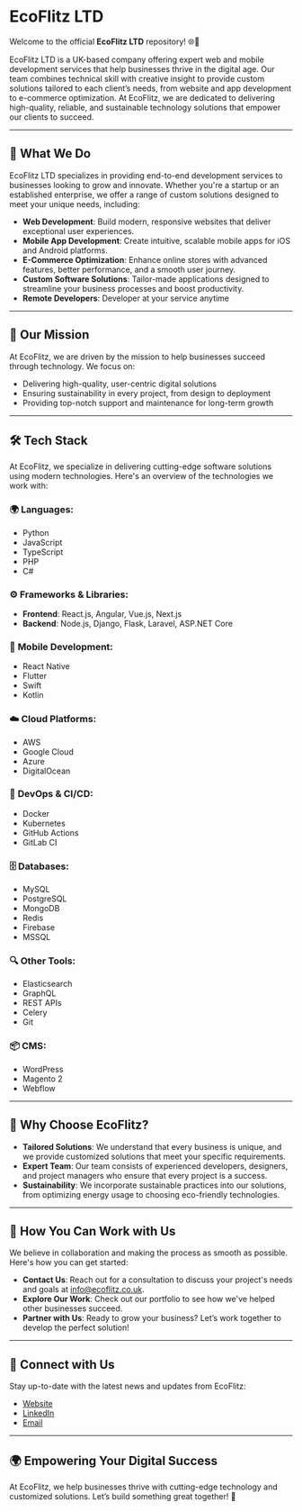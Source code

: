 # EcoFlitz LTD

Welcome to the official **EcoFlitz LTD** repository! 🌐📱

EcoFlitz LTD is a UK-based company offering expert web and mobile development services that help businesses thrive in the digital age. Our team combines technical skill with creative insight to provide custom solutions tailored to each client’s needs, from website and app development to e-commerce optimization. At EcoFlitz, we are dedicated to delivering high-quality, reliable, and sustainable technology solutions that empower our clients to succeed.

---

## 🚀 What We Do

EcoFlitz LTD specializes in providing end-to-end development services to businesses looking to grow and innovate. Whether you're a startup or an established enterprise, we offer a range of custom solutions designed to meet your unique needs, including:

- **Web Development**: Build modern, responsive websites that deliver exceptional user experiences.
- **Mobile App Development**: Create intuitive, scalable mobile apps for iOS and Android platforms.
- **E-Commerce Optimization**: Enhance online stores with advanced features, better performance, and a smooth user journey.
- **Custom Software Solutions**: Tailor-made applications designed to streamline your business processes and boost productivity.
- **Remote Developers**: Developer at your service anytime

---

## 📘 Our Mission

At EcoFlitz, we are driven by the mission to help businesses succeed through technology. We focus on:

- Delivering high-quality, user-centric digital solutions
- Ensuring sustainability in every project, from design to deployment
- Providing top-notch support and maintenance for long-term growth

---

## 🛠️ Tech Stack

At EcoFlitz, we specialize in delivering cutting-edge software solutions using modern technologies. Here's an overview of the technologies we work with:

### 🌍 **Languages**:
- Python
- JavaScript
- TypeScript
- PHP
- C#

### ⚙️ **Frameworks & Libraries**:
- **Frontend**: React.js, Angular, Vue.js, Next.js
- **Backend**: Node.js, Django, Flask, Laravel, ASP.NET Core

### 📱 **Mobile Development**:
- React Native
- Flutter
- Swift
- Kotlin

### ☁️ **Cloud Platforms**:
- AWS
- Google Cloud
- Azure
- DigitalOcean

### 🔧 **DevOps & CI/CD**:
- Docker
- Kubernetes
- GitHub Actions
- GitLab CI

### 🗄️ **Databases**:
- MySQL
- PostgreSQL
- MongoDB
- Redis
- Firebase
- MSSQL

### 🔍 **Other Tools**:
- Elasticsearch
- GraphQL
- REST APIs
- Celery
- Git

### 📦 **CMS**:
- WordPress
- Magento 2
- Webflow

---

## 🌱 Why Choose EcoFlitz?

- **Tailored Solutions**: We understand that every business is unique, and we provide customized solutions that meet your specific requirements.
- **Expert Team**: Our team consists of experienced developers, designers, and project managers who ensure that every project is a success.
- **Sustainability**: We incorporate sustainable practices into our solutions, from optimizing energy usage to choosing eco-friendly technologies.

---

## 🌱 How You Can Work with Us

We believe in collaboration and making the process as smooth as possible. Here's how you can get started:

- **Contact Us**: Reach out for a consultation to discuss your project's needs and goals at [info@ecoflitz.co.uk](mailto:info@ecoflitz.co.uk).
- **Explore Our Work**: Check out our portfolio to see how we've helped other businesses succeed.
- **Partner with Us**: Ready to grow your business? Let’s work together to develop the perfect solution!

---

## 🔗 Connect with Us

Stay up-to-date with the latest news and updates from EcoFlitz:

- [Website](https://www.ecoflitz.co.uk)
- [LinkedIn](https://www.linkedin.com/company/ecoflitz)
- [Email](mailto:info@ecoflitz.co.uk)

---

## 🌍 Empowering Your Digital Success

At EcoFlitz, we help businesses thrive with cutting-edge technology and customized solutions. Let’s build something great together! 🚀
